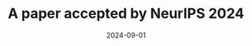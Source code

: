 ---
title: "A paper accepted by NeurIPS 2024"
date: "2024-09-01"
# featured 设为 true 则在首页展示
featured: true

---